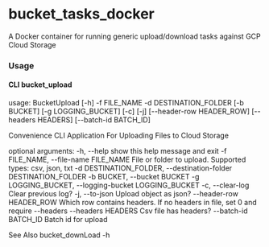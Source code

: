 # bucket_tasks_docker

A Docker container for running generic upload/download tasks against GCP Cloud Storage

### Usage

#### CLI bucket_upload

usage: BucketUpload [-h] -f FILE_NAME -d DESTINATION_FOLDER [-b BUCKET] [-g LOGGING_BUCKET] [-c] [-j] [--header-row HEADER_ROW] [--headers HEADERS] [--batch-id BATCH_ID]

Convenience CLI Application For Uploading Files to Cloud Storage

optional arguments:
  -h, --help            show this help message and exit
  -f FILE_NAME, --file-name FILE_NAME
                        File or folder to upload. Supported types: csv, json, txt
  -d DESTINATION_FOLDER, --destination-folder DESTINATION_FOLDER
  -b BUCKET, --bucket BUCKET
  -g LOGGING_BUCKET, --logging-bucket LOGGING_BUCKET
  -c, --clear-log       Clear previous log?
  -j, --to-json         Upload object as json?
  --header-row HEADER_ROW
                        Which row contains headers. If no headers in file, set 0 and require --headers
  --headers HEADERS     Csv file has headers?
  --batch-id BATCH_ID   Batch id for upload

See Also bucket_downLoad -h

